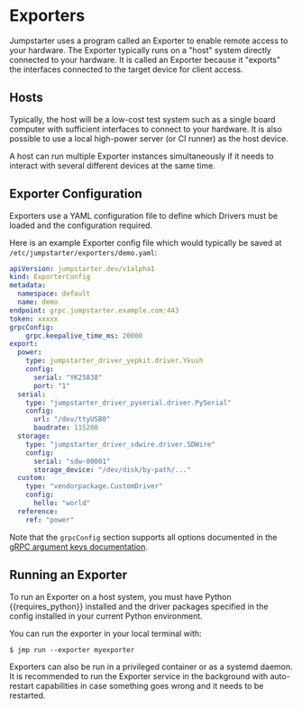 # Exporters

Jumpstarter uses a program called an Exporter to enable remote access to your
hardware. The Exporter typically runs on a "host" system directly connected to
your hardware. It is called an Exporter because it "exports" the interfaces
connected to the target device for client access.

## Hosts

Typically, the host will be a low-cost test system such as a single board
computer with sufficient interfaces to connect to your hardware. It is also
possible to use a local high-power server (or CI runner) as the host device.

A host can run multiple Exporter instances simultaneously if it needs to
interact with several different devices at the same time.

## Exporter Configuration

Exporters use a YAML configuration file to define which Drivers must be loaded
and the configuration required.

Here is an example Exporter config file which would typically be saved at
`/etc/jumpstarter/exporters/demo.yaml`:

```yaml
apiVersion: jumpstarter.dev/v1alpha1
kind: ExporterConfig
metadata:
  namespace: default
  name: demo
endpoint: grpc.jumpstarter.example.com:443
token: xxxxx
grpcConfig:
    grpc.keepalive_time_ms: 20000
export:
  power:
    type: jumpstarter_driver_yepkit.driver.Ykush
    config:
      serial: "YK25838"
      port: "1"
  serial:
    type: "jumpstarter_driver_pyserial.driver.PySerial"
    config:
      url: "/dev/ttyUSB0"
      baudrate: 115200
  storage:
    type: "jumpstarter_driver_sdwire.driver.SDWire"
    config:
      serial: "sdw-00001"
      storage_device: "/dev/disk/by-path/..."
  custom:
    type: "vendorpackage.CustomDriver"
    config:
      hello: "world"
  reference:
    ref: "power"
```

Note that the `grpcConfig` section supports all options documented in the [gRPC
argument keys
documentation](https://grpc.github.io/grpc/core/group__grpc__arg__keys.html).

## Running an Exporter

To run an Exporter on a host system, you must have Python {{requires_python}}
installed and the driver packages specified in the config installed in your
current Python environment.

You can run the exporter in your local terminal with:

```shell
$ jmp run --exporter myexporter
```

Exporters can also be run in a privileged container or as a systemd daemon. It
is recommended to run the Exporter service in the background with auto-restart
capabilities in case something goes wrong and it needs to be restarted.